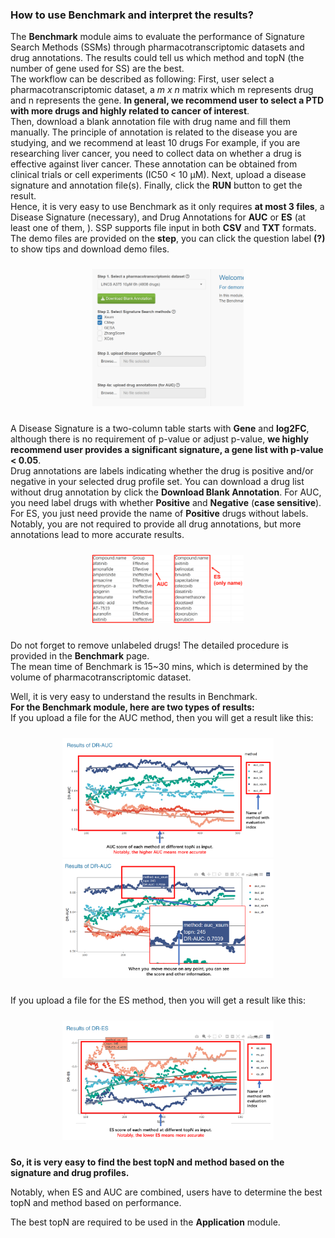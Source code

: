 ### How to use Benchmark and interpret the results? 
The **Benchmark** module aims to evaluate the performance of Signature Search Methods (SSMs) through pharmacotranscriptomic datasets and drug annotations. The results could tell us which method and topN (the number of gene used for SS) are the best.   
The workflow can be described as following: First, user select a pharmacotranscriptomic dataset, a *m x n* matrix which m represents drug and n represents the gene. **In general, we recommend user to select a PTD with more drugs and highly related to cancer of interest**.  
Then, download a blank annotation file with drug name and fill them manually. The principle of annotation is related to the disease you are studying, and we recommend at least 10 drugs
For example, if you are researching liver cancer, you need to collect data on whether a drug is effective against liver cancer. These annotation can be obtained from clinical trials or cell experiments (IC50 < 10 μM). Next, upload a disease signature and annotation file(s). Finally, click the **RUN** button to get the result.  
Hence, it is very easy to use Benchmark as it only requires **at most 3 files**, a Disease Signature (necessary), and Drug Annotations for **AUC** or **ES** (at least one of them, ). SSP supports file input in both **CSV** and **TXT** formats.  
The demo files are provided on the **step**, you can click the question label **(?)** to show tips and download demo files.   

<div style="padding: 10px; text-align: center;">
<img src="imginfoQ2_1.gif" width = "50%" height = "50%" />
</div>

A Disease Signature is a two-column table starts with **Gene** and **log2FC**, although there is no requirement of p-value or adjust p-value, **we highly recommend user provides a significant signature, a gene list with p-value < 0.05**.  
Drug annotations are labels indicating whether the drug is positive and/or negative in your selected drug profile set. You can download a drug list without drug annotation by click the **Download Blank Annotation**.
For AUC, you need label drugs with whether **Positive** and **Negative** (**case sensitive**).  
For ES, you just need provide the name of **Positive** drugs without labels.  
Notably, you are not required to provide all drug annotations, but more annotations lead to more accurate results.  

<div style="padding: 10px; text-align: center;">
<img src="imginfoQ2_2.png" width = "50%" height = "50%" />
</div>

Do not forget to remove unlabeled drugs! The detailed procedure is provided in the **Benchmark** page.  
The mean time of Benchmark is 15~30 mins, which is determined by the volume of pharmacotranscriptomic dataset.

Well, it is very easy to understand the results in Benchmark.  
**For the Benchmark module, here are two types of results:**  
If you upload a file for the AUC method, then you will get a result like this:  

<div style="padding: 10px; text-align: center;">
<img src="imginfo1.PNG" width = "70%" height = "70%" />
<img src="imginfo2.PNG" width = "70%" height = "70%" />
</div>

If you upload a file for the ES method, then you will get a result like this:  

<div style="padding: 10px; text-align: center;">
<img src="imginfo3.PNG" width = "70%" height = "70%" />
</div>

**So, it is very easy to find the best topN and method based on the signature and drug profiles.**

Notably, when ES and AUC are combined, users have to determine the best topN and method based on performance.

The best topN are required to be used in the **Application** module.













